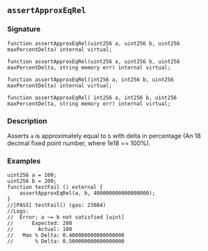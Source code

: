 ## `assertApproxEqRel`

### Signature

```solidity
function assertApproxEqRel(uint256 a, uint256 b, uint256 maxPercentDelta) internal virtual;
```

```solidity
function assertApproxEqRel(uint256 a, uint256 b, uint256 maxPercentDelta, string memory err) internal virtual;
```

```solidity
function assertApproxEqRel(int256 a, int256 b, uint256 maxPercentDelta) internal virtual;
```

```solidity
function assertApproxEqRel( int256 a, int256 b, uint256 maxPercentDelta, string memory err) internal virtual;
```

### Description

Asserts `a` is approximately equal to `b` with delta in percentage (An 18 decimal fixed point number, where 1e18 == 100%).

### Examples

```solidity
uint256 a = 100;
uint256 b = 200;
function testFail () external {
    assertApproxEqRel(a, b, 400000000000000000);
}
//[PASS] testFail() (gas: 23884)
//Logs:
//  Error: a ~= b not satisfied [uint]
//      Expected: 200
//        Actual: 100
//   Max % Delta: 0.400000000000000000
//       % Delta: 0.500000000000000000
```
